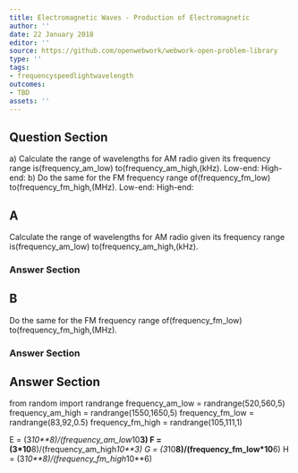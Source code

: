 ```yaml
---
title: Electromagnetic Waves - Production of Electromagnetic
author: ''
date: 22 January 2018
editor: ''
source: https://github.com/openwebwork/webwork-open-problem-library
type: ''
tags:
- frequencyspeedlightwavelength
outcomes:
- TBD
assets: ''
---
```


## Question Section 

a) Calculate the range of wavelengths for AM radio given its frequency range is(frequency_am_low) to(frequency_am_high,(kHz).
Low-end:
High-end:
b) Do the same for the FM frequency range of(frequency_fm_low) to(frequency_fm_high,(MHz).
Low-end:
High-end:
## A
Calculate the range of wavelengths for AM radio given its frequency range is(frequency_am_low) to(frequency_am_high,(kHz).
### Answer Section
## B
Do the same for the FM frequency range of(frequency_fm_low) to(frequency_fm_high,(MHz).
### Answer Section


## Answer Section

from random import randrange
frequency_am_low = randrange(520,560,5)
frequency_am_high = randrange(1550,1650,5)
frequency_fm_low = randrange(83,92,0.5)
frequency_fm_high = randrange(105,111,1)

E = (3*10**8)/(frequency_am_low*10**3)
F = (3*10**8)/(frequency_am_high*10**3)
G = (3*10**8)/(frequency_fm_low*10**6)
H = (3*10**8)/(frequency_fm_high*10**6)